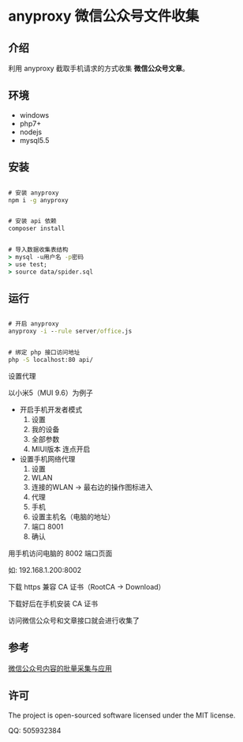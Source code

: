 # anyproxy 微信公众号文件收集

## 介绍

利用 anyproxy 截取手机请求的方式收集 **微信公众号文章**。

## 环境

* windows
* php7+
* nodejs
* mysql5.5

## 安装

```cmd

# 安装 anyproxy
npm i -g anyproxy


# 安装 api 依赖
composer install


# 导入数据收集表结构
> mysql -u用户名 -p密码
> use test;
> source data/spider.sql

```

## 运行

```cmd

# 开启 anyproxy
anyproxy -i --rule server/office.js


# 绑定 php 接口访问地址
php -S localhost:80 api/

```

设置代理

以小米5（MUI 9.6）为例子

* 开启手机开发者模式
    1. 设置
    2. 我的设备
    3. 全部参数
    4. MIUI版本 连点开启
* 设置手机网络代理
    1. 设置
    2. WLAN
    3. 连接的WLAN -> 最右边的操作图标进入
    4. 代理
    5. 手机
    6. 设置主机名（电脑的地址）
    7. 端口 8001
    8. 确认

用手机访问电脑的 8002 端口页面

如: 192.168.1.200:8002

下载 https 兼容 CA 证书（RootCA -> Download）

下载好后在手机安装 CA 证书

访问微信公众号和文章接口就会进行收集了

## 参考

[微信公众号内容的批量采集与应用](https://zhuanlan.zhihu.com/c_65943221)

## 许可

The project is open-sourced software licensed under the MIT license.

QQ: 505932384